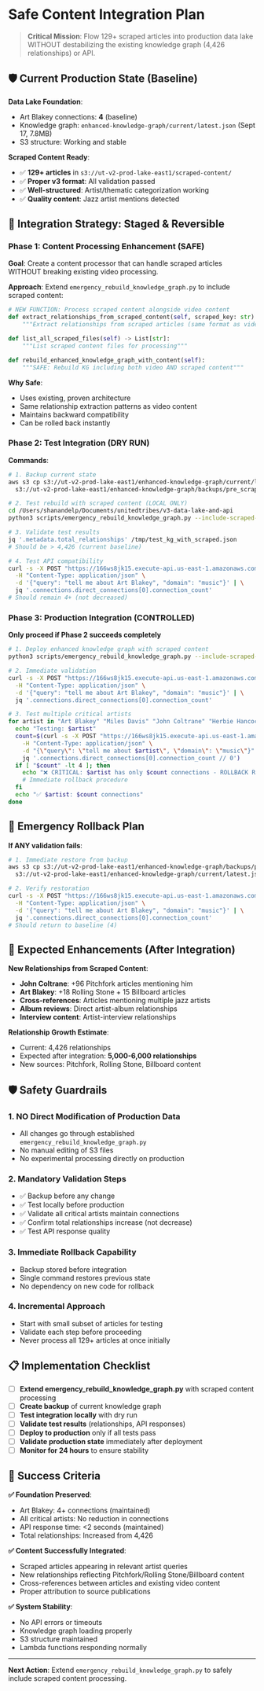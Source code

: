 # Safe Content Integration Plan

> **Critical Mission**: Flow 129+ scraped articles into production data lake WITHOUT destabilizing the existing knowledge graph (4,426 relationships) or API.

## 🛡️ Current Production State (Baseline)

**Data Lake Foundation**:
- Art Blakey connections: **4** (baseline)
- Knowledge graph: `enhanced-knowledge-graph/current/latest.json` (Sept 17, 7.8MB)
- S3 structure: Working and stable

**Scraped Content Ready**:
- ✅ **129+ articles** in `s3://ut-v2-prod-lake-east1/scraped-content/`
- ✅ **Proper v3 format**: All validation passed
- ✅ **Well-structured**: Artist/thematic categorization working
- ✅ **Quality content**: Jazz artist mentions detected

## 🎯 Integration Strategy: Staged & Reversible

### Phase 1: Content Processing Enhancement (SAFE)

**Goal**: Create a content processor that can handle scraped articles WITHOUT breaking existing video processing.

**Approach**: Extend `emergency_rebuild_knowledge_graph.py` to include scraped content:

```python
# NEW FUNCTION: Process scraped content alongside video content
def extract_relationships_from_scraped_content(self, scraped_key: str) -> List[Dict[str, Any]]:
    """Extract relationships from scraped articles (same format as video processing)"""

def list_all_scraped_files(self) -> List[str]:
    """List scraped content files for processing"""

def rebuild_enhanced_knowledge_graph_with_content(self):
    """SAFE: Rebuild KG including both video AND scraped content"""
```

**Why Safe**:
- Uses existing, proven architecture
- Same relationship extraction patterns as video content
- Maintains backward compatibility
- Can be rolled back instantly

### Phase 2: Test Integration (DRY RUN)

**Commands**:
```bash
# 1. Backup current state
aws s3 cp s3://ut-v2-prod-lake-east1/enhanced-knowledge-graph/current/latest.json \
  s3://ut-v2-prod-lake-east1/enhanced-knowledge-graph/backups/pre_scraped_content_$(date +%Y%m%d_%H%M%S).json

# 2. Test rebuild with scraped content (LOCAL ONLY)
cd /Users/shanandelp/Documents/unitedtribes/v3-data-lake-and-api
python3 scripts/emergency_rebuild_knowledge_graph.py --include-scraped-content --dry-run --output /tmp/test_kg_with_scraped.json

# 3. Validate test results
jq '.metadata.total_relationships' /tmp/test_kg_with_scraped.json
# Should be > 4,426 (current baseline)

# 4. Test API compatibility
curl -s -X POST "https://166ws8jk15.execute-api.us-east-1.amazonaws.com/prod/v2/broker" \
  -H "Content-Type: application/json" \
  -d '{"query": "tell me about Art Blakey", "domain": "music"}' | \
  jq '.connections.direct_connections[0].connection_count'
# Should remain 4+ (not decreased)
```

### Phase 3: Production Integration (CONTROLLED)

**Only proceed if Phase 2 succeeds completely**

```bash
# 1. Deploy enhanced knowledge graph with scraped content
python3 scripts/emergency_rebuild_knowledge_graph.py --include-scraped-content --deploy

# 2. Immediate validation
curl -s -X POST "https://166ws8jk15.execute-api.us-east-1.amazonaws.com/prod/v2/broker" \
  -H "Content-Type: application/json" \
  -d '{"query": "tell me about Art Blakey", "domain": "music"}' | \
  jq '.connections.direct_connections[0].connection_count'

# 3. Test multiple critical artists
for artist in "Art Blakey" "Miles Davis" "John Coltrane" "Herbie Hancock"; do
  echo "Testing: $artist"
  count=$(curl -s -X POST "https://166ws8jk15.execute-api.us-east-1.amazonaws.com/prod/v2/broker" \
    -H "Content-Type: application/json" \
    -d "{\"query\": \"tell me about $artist\", \"domain\": \"music\"}" | \
    jq '.connections.direct_connections[0].connection_count // 0')
  if [ "$count" -lt 4 ]; then
    echo "❌ CRITICAL: $artist has only $count connections - ROLLBACK REQUIRED"
    # Immediate rollback procedure
  fi
  echo "✅ $artist: $count connections"
done
```

## 🔄 Emergency Rollback Plan

**If ANY validation fails**:

```bash
# 1. Immediate restore from backup
aws s3 cp s3://ut-v2-prod-lake-east1/enhanced-knowledge-graph/backups/pre_scraped_content_*.json \
  s3://ut-v2-prod-lake-east1/enhanced-knowledge-graph/current/latest.json

# 2. Verify restoration
curl -s -X POST "https://166ws8jk15.execute-api.us-east-1.amazonaws.com/prod/v2/broker" \
  -H "Content-Type: application/json" \
  -d '{"query": "tell me about Art Blakey", "domain": "music"}' | \
  jq '.connections.direct_connections[0].connection_count'
# Should return to baseline (4)
```

## 🎯 Expected Enhancements (After Integration)

**New Relationships from Scraped Content**:
- **John Coltrane**: +96 Pitchfork articles mentioning him
- **Art Blakey**: +18 Rolling Stone + 15 Billboard articles
- **Cross-references**: Articles mentioning multiple jazz artists
- **Album reviews**: Direct artist-album relationships
- **Interview content**: Artist-interview relationships

**Relationship Growth Estimate**:
- Current: 4,426 relationships
- Expected after integration: **5,000-6,000 relationships**
- New sources: Pitchfork, Rolling Stone, Billboard content

## 🛡️ Safety Guardrails

### 1. **NO Direct Modification of Production Data**
- All changes go through established `emergency_rebuild_knowledge_graph.py`
- No manual editing of S3 files
- No experimental processing directly on production

### 2. **Mandatory Validation Steps**
- ✅ Backup before any change
- ✅ Test locally before production
- ✅ Validate all critical artists maintain connections
- ✅ Confirm total relationships increase (not decrease)
- ✅ Test API response quality

### 3. **Immediate Rollback Capability**
- Backup stored before integration
- Single command restores previous state
- No dependency on new code for rollback

### 4. **Incremental Approach**
- Start with small subset of articles for testing
- Validate each step before proceeding
- Never process all 129+ articles at once initially

## 📋 Implementation Checklist

- [ ] **Extend emergency_rebuild_knowledge_graph.py** with scraped content processing
- [ ] **Create backup** of current knowledge graph
- [ ] **Test integration locally** with dry run
- [ ] **Validate test results** (relationships, API responses)
- [ ] **Deploy to production** only if all tests pass
- [ ] **Validate production state** immediately after deployment
- [ ] **Monitor for 24 hours** to ensure stability

## 🎯 Success Criteria

**✅ Foundation Preserved**:
- Art Blakey: 4+ connections (maintained)
- All critical artists: No reduction in connections
- API response time: <2 seconds (maintained)
- Total relationships: Increased from 4,426

**✅ Content Successfully Integrated**:
- Scraped articles appearing in relevant artist queries
- New relationships reflecting Pitchfork/Rolling Stone/Billboard content
- Cross-references between articles and existing video content
- Proper attribution to source publications

**✅ System Stability**:
- No API errors or timeouts
- Knowledge graph loading properly
- S3 structure maintained
- Lambda functions responding normally

---

**Next Action**: Extend `emergency_rebuild_knowledge_graph.py` to safely include scraped content processing.